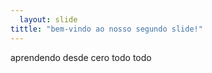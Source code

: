 ```yaml
---
  layout: slide
tittle: "bem-vindo ao nosso segundo slide!"
---
```

aprendendo desde cero todo todo
